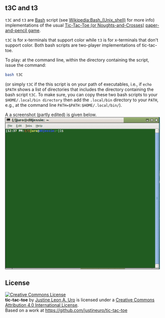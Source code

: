 ## t3C and t3

`t3C` and `t3` are [Bash](https://www.gnu.org/software/bash/) script (see [Wikipedia:Bash\_(Unix_shell)](https://en.wikipedia.org/wiki/Bash_%28Unix_shell%29) for more info) implementations of the usual [Tic-Tac-Toe (or Noughts-and-Crosses)](https://en.wikipedia.org/wiki/Tic-Tac-Toe) [paper-and-pencil game](https://en.wikipedia.org/wiki/Paper-and-pencil\_game).  

`t3C` is for x-terminals that support color while `t3` is for x-terminals that don't support color.  Both bash scripts are two-player implementations of tic-tac-toe.

To play: at the command line, within the directory containing the script, issue the command:
```bash
bash t3C
```
(or simply `t3C` if the this script is on your path of executables, i.e., if `echo $PATH` shows a list of directories that includes the directory containing the bash script `t3C`.  To make sure, you can copy these two bash scripts to your `$HOME/.local/bin directory` then add the `.local/bin` directory to your `PATH`, e.g., at the command line `PATH=$PATH:$HOME/.local/bin/`).

A a screenshot (partly edited) is given below.  
![tic-tac-toe: The Game!](./t3C-all.gif)

## License
<a rel="license" href="http://creativecommons.org/licenses/by/4.0/"><img alt="Creative Commons License" style="border-width:0" src="https://i.creativecommons.org/l/by/4.0/80x15.png" /></a><br /><span xmlns:dct="http://purl.org/dc/terms/" property="dct:title"><b>tic-tac-toe</b></span> by <a xmlns:cc="http://creativecommons.org/ns#" href="https://github.com/justineuro/" property="cc:attributionName" rel="cc:attributionURL">Justine Leon A. Uro</a> is licensed under a <a rel="license" href="http://creativecommons.org/licenses/by/4.0/">Creative Commons Attribution 4.0 International License</a>.<br />Based on a work at <a xmlns:dct="http://purl.org/dc/terms/" href="https://github.com/justineuro/mdginabc2svg" rel="dct:source">https://github.com/justineuro/tic-tac-toe</a>